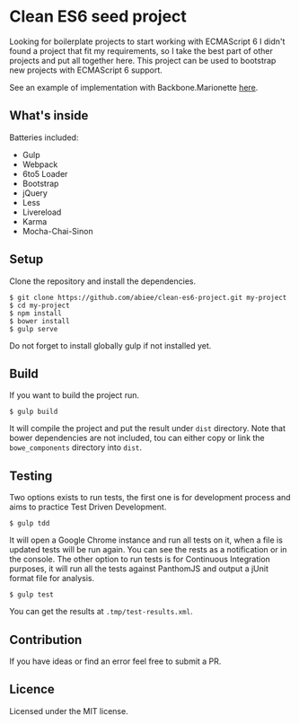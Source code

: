 Clean ES6 seed project
===================
Looking for boilerplate projects to start working with ECMAScript 6 I didn't found a project that fit my requirements, so I take the best part of other projects and put all together here. This project can be used to bootstrap new projects with ECMAScript 6 support. 

See an example of implementation with Backbone.Marionette [here](https://github.com/abiee/es6-marionette).

What's inside
----------------
Batteries included:
 - Gulp
 - Webpack
 - 6to5 Loader
 - Bootstrap
 - jQuery
 - Less
 - Livereload
 - Karma
 - Mocha-Chai-Sinon

Setup
-------
Clone the repository and install the dependencies.

    $ git clone https://github.com/abiee/clean-es6-project.git my-project
    $ cd my-project
    $ npm install
    $ bower install
    $ gulp serve

Do not forget to install globally gulp if not installed yet.

Build
------
If you want to build the project run.

    $ gulp build

It will compile the project and put the result under `dist` directory. Note that bower dependencies are not included, tou can either copy or link the `bowe_components` directory into `dist`.

Testing
---------
Two options exists to run tests, the first one is for development process and aims to practice Test Driven Development.

    $ gulp tdd

It will open a Google Chrome instance and run all tests on it, when a file is updated tests will be run again. You can see the rests as a notification or in the console.
The other option to run tests is for Continuous Integration purposes, it will run all the tests against PanthomJS and output a jUnit format file for analysis.
    
    $ gulp test

You can get the results at `.tmp/test-results.xml`.

Contribution
---------------
If you have ideas or find an error feel free to submit a PR.

Licence
-------
Licensed under the MIT license.
